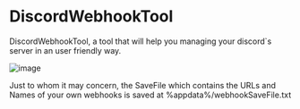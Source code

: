 # DiscordWebhookTool

DiscordWebhookTool, a tool that will help you managing your discord`s server in an user friendly way. 

![image](https://github.com/user-attachments/assets/79d00292-3e84-4a13-a88b-047e1c475c4c)

Just to whom it may concern, the SaveFile which contains the URLs and Names of your own webhooks is saved at %appdata%/webhookSaveFile.txt
